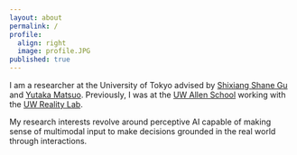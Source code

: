 ```yaml
---
layout: about
permalink: /
profile:
  align: right
  image: profile.JPG
published: true
---
```


I am a researcher at the University of Tokyo advised by [Shixiang Shane Gu](https://sites.google.com/view/gugurus/home) and [Yutaka Matsuo](http://ymatsuo.com/index.html).
Previously, I was at the [UW Allen School](https://www.cs.washington.edu/) working with the [UW Reality Lab](https://realitylab.uw.edu/).

My research interests revolve around perceptive AI capable of making sense of multimodal input to make decisions grounded in the real world through interactions.


